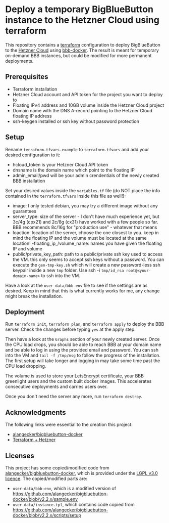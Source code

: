 # Deploy a temporary BigBlueButton instance to the Hetzner Cloud using terraform

This repository contains a [terraform](https://www.terraform.io/) configuration to deploy BigBlueButton to the [Hetzner Cloud](https://www.hetzner.com/cloud) using [bbb-docker](https://github.com/alangecker/bigbluebutton-docker). The result is meant for temporary on-demand BBB instances, but could be modified for more permanent deployments.

## Prerequisites

- Terraform installation
- Hetzner Cloud account and API token for the project you want to deploy to
- Floating IPv4 address and 10GB volume inside the Hetzner Cloud project
- Domain name with the DNS A-record pointing to the Hetzner Cloud floating IP address
- ssh-keygen installed or ssh key without password protection

## Setup

Rename ```terraform.tfvars.example``` to ```terraform.tfvars``` and add your desired configuration to it:
- hcloud_token is your Hetzner Cloud API token
- dnsname is the domain name which point to the floating IP
- admin_email/pwd will be your admin crendentials of the newly created BBB installation

Set your desired values inside the ```variables.tf``` file (do NOT place the info contained in the ```terraform.tfvars``` inside this file as well!):
- image: I only tested debian, you may try a different image without any guarantees
- server_type: size of the server - I don't have much experience yet, but 3c/4g (cpx21) and 2c/8g (cx31) have worked with a few people so far. BBB recommends 8c/16g for "production use" - whatever that means
- loaction: location of the server, choose the one closest to you. keep in mind the floating IP and the volume must be located at the same location!
-floating_ip_/volume_name: names you have given the floating IP and volume
- public/private_key_path: path to a public/private ssh key used to access the VM. this only seems to accept ssh keys without a password. You can execute the ```gen-tmp-key.sh``` which will create a new password-less ssh keypair inside a new ```tmp``` folder. Use ssh -i ```tmp/id_rsa root@<your-domain-name>``` to ssh into the VM.

Have a look at the ```user-data/bbb-env``` file to see if the settings are as desired. Keep in mind that this is what currently works for me, any change might break the installation.

## Deployment
Run ```terraform init```, ```terraform plan```, and ```terraform apply``` to deploy the BBB server. Check the changes before typing ```yes``` at the apply step.

Then have a look at the ```Graphs``` section of your newly created server. Once the CPU load drops, you should be able to reach BBB at your domain name and be able to log in using the provided email and password. You can ssh into the VM and ```tail -f /tmp/msg``` to follow the progress of the installation. The first setup will take longer and logging in may take some time past the CPU load dropping.

The volume is used to store your LetsEncrypt certificate, your BBB greenlight users and the custom built docker images. This accelerates consecutive deployments and carries users over.

Once you don't need the server any more, run ```terraform destroy```.

## Acknowledgments
The following links were essential to the creation this project:
- [alangecker/bigbluebutton-docker](https://github.com/alangecker/bigbluebutton-docker)
- [Terraform + Hetzner](https://blog.maddevs.io/terraform-hetzner-1df05267baf0)

## Licenses
This project has some copied/modified code from [alangecker/bigbluebutton-docker](https://github.com/alangecker/bigbluebutton-docker), which is provided under the [LGPL v3.0 licence](https://github.com/alangecker/bigbluebutton-docker/blob/v2.2.x/LICENSE). The copied/modified parts are:
- ```user-data/bbb-env```, which is a modified version of https://github.com/alangecker/bigbluebutton-docker/blob/v2.2.x/sample.env
- ```user-data/instance.tpl```, which contains code copied from https://github.com/alangecker/bigbluebutton-docker/blob/v2.2.x/scripts/setup
